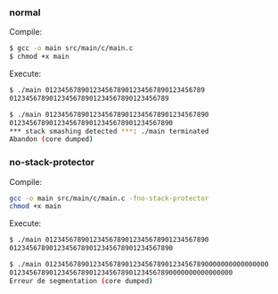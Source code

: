 ### normal

Compile:

```sh
$ gcc -o main src/main/c/main.c
$ chmod +x main
```

Execute:

```sh
$ ./main 0123456789012345678901234567890123456789
0123456789012345678901234567890123456789

$ ./main 01234567890123456789012345678901234567890
01234567890123456789012345678901234567890
*** stack smashing detected ***: ./main terminated
Abandon (core dumped)     
```

### no-stack-protector

Compile:

```sh
gcc -o main src/main/c/main.c -fno-stack-protector
chmod +x main
```

Execute:

```sh
$ ./main 01234567890123456789012345678901234567890
01234567890123456789012345678901234567890

$ ./main 01234567890123456789012345678901234567890000000000000000
01234567890123456789012345678901234567890000000000000000
Erreur de segmentation (core dumped)
```
